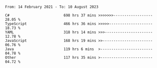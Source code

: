 <!-- [![Top Langs](https://github-readme-stats.vercel.app/api/top-langs/?username=thititongumpun&layout=compact&langs_count=7&theme=prussian)](https://github.com/thititongumpun)
[![Anurag's GitHub stats](https://github-readme-stats.vercel.app/api?username=thititongumpun&hide=stars&show_icons=true&theme=prussian)](https://github.com/thititongumpun) -->

<!--START_SECTION:waka-->

```text
From: 14 February 2021 - To: 10 August 2023

C#                         698 hrs 37 mins >>>>>>>------------------   28.05 %
TypeScript                 466 hrs 36 mins >>>>>--------------------   18.73 %
YAML                       318 hrs 14 mins >>>----------------------   12.78 %
JavaScript                 168 hrs 19 mins >>-----------------------   06.76 %
Java                       119 hrs 6 mins  >------------------------   04.78 %
Other                      117 hrs 35 mins >------------------------   04.72 %
```

<!--END_SECTION:waka-->
